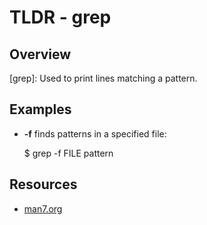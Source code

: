 TLDR - grep
==========

Overview
--------

[grep]: Used to print lines matching a pattern.

Examples
--------


- **-f** finds patterns in a specified file:

    $ grep -f FILE pattern

Resources
---------

- [man7.org](http://man7.org/linux/man-pages/man1/grep.1.html)
